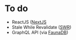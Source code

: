 # To do

- ReactJS ([NextJS](https://github.com/vercel/next.js)
- Stale While Revalidate ([SWR](https://github.com/vercel/swr))
- GraphQL API (via [FaunaDB](https://fauna.com))
